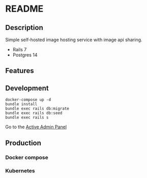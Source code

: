 # README

## Description

Simple self-hosted image hosting service with image api sharing.

* Rails 7
* Postgres 14

## Features


## Development

```
docker-compose up -d
bundle install
bundle exec rails db:migrate
bundle exec rails db:seed
bundle exec rails s
```

Go to the [Active Admin Panel](http://localhost:3000/admin)

## Production
### Docker compose
### Kubernetes



